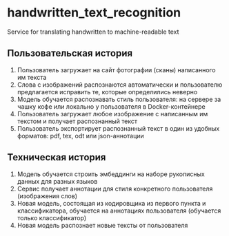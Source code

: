 # handwritten_text_recognition
Service for translating handwritten to machine-readable text

## Пользовательская история

1. Пользователь загружает на сайт фотографии (сканы) написанного им текста
2. Слова с изображений распознаются автоматически и пользователю предлагается исправить те, которые определились неверно
3. Модель обучается распознавать стиль пользователя: на сервере за чашку кофе или локально у пользователя в Docker-контейнере
4. Пользователь загружает любое изображение с написанным им текстом и получает распознанный текст
5. Пользователь экспортирует распознанный текст в один из удобных форматов: pdf, tex, odt или json-аннотации

## Техническая история

1. Модель обучается строить эмбеддинги на наборе рукописных данных для разных языков
2. Сервис получает аннотации для стиля конкретного пользователя (изображения слов)
3. Новая модель, состоящая из кодировщика из первого пункта и классификатора, обучается на аннотациях пользователя (обучается только классификатор)
4. Новая модель распознает новые тексты от пользователя
